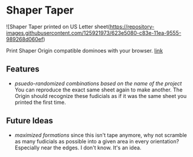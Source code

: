 # Shaper Taper

![Shaper Taper printed on US Letter sheet(https://repository-images.githubusercontent.com/125921973/623e5080-c83e-11ea-9555-989268d060ef)

Print Shaper Origin compatible dominoes with your browser. [link](https://wraybowling.github.io/shaper_taper/)

## Features

- _psuedo-randomized combinations based on the name of the project_ You can reproduce the exact same sheet again to make another. The Origin should recognize these fudicials as if it was the same sheet you printed the first time.

## Future Ideas

- _maximized formations_ since this isn't tape anymore, why not scramble as many fudicials as possible into a given area in every orientation? Especially near the edges. I don't know. It's an idea.
